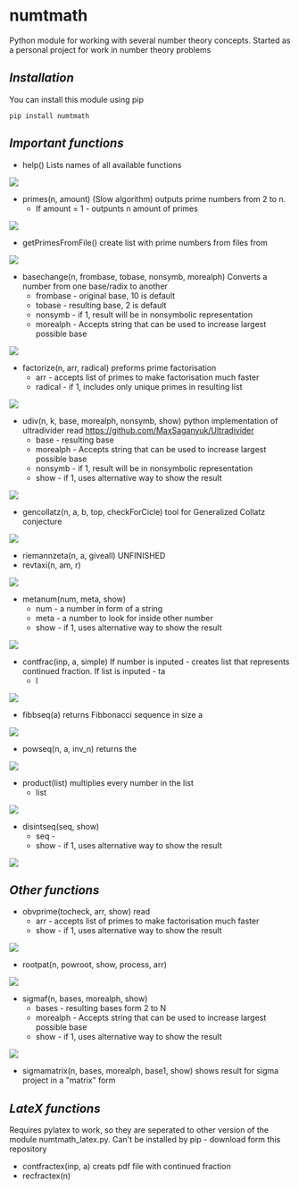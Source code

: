 # numtmath
Python module for working with several number theory concepts. Started as a personal project for work in number theory problems

## _Installation_

You can install this module using pip

`
pip install numtmath
`

## _Important functions_
- help() Lists names of all available functions

<img src="readMeFiles/1.png"> </img>
- primes(n, amount) (Slow algorithm) outputs prime numbers from 2 to n.
  - If amount = 1 - outpunts n amount of primes

<img src="readMeFiles/2.png"> </img>
- getPrimesFromFile() create list with prime numbers from files from 

<img src="readMeFiles/3.png"> </img>
- basechange(n, frombase, tobase, nonsymb, morealph) Converts a number from one base/radix to another
  - frombase - original base, 10 is default
  - tobase   - resulting base, 2 is default
  - nonsymb  - if 1, result will be in nonsymbolic representation
  - morealph - Accepts string that can be used to increase largest possible base

<img src="readMeFiles/4.png"> </img>
- factorize(n, arr, radical) preforms prime factorisation
  - arr - accepts list of primes to make factorisation much faster
  - radical - if 1, includes only unique primes in resulting list

<img src="readMeFiles/5.png"> </img>
- udiv(n, k, base, morealph, nonsymb, show) python implementation of ultradivider read https://github.com/MaxSaganyuk/Ultradivider
  - base - resulting base
  - morealph - Accepts string that can be used to increase largest possible base
  - nonsymb - if 1, result will be in nonsymbolic representation
  - show - if 1, uses alternative way to show the result

<img src="readMeFiles/6.png"> </img>
- gencollatz(n, a, b, top, checkForCicle) tool for Generalized Collatz conjecture 

<img src="readMeFiles/7.png"> </img>
- riemannzeta(n, a, giveall) UNFINISHED 
- revtaxi(n, am, r)

<img src="readMeFiles/8.png"> </img>
- metanum(num, meta, show)
  - num - a number in form of a string
  - meta - a number to look for inside other number
  - show - if 1, uses alternative way to show the result

<img src="readMeFiles/9.png"> </img>
- contfrac(inp, a, simple) If number is inputed - creates list that represents continued fraction. If list is inputed - ta
  - l

<img src="readMeFiles/10.png"> </img>
- fibbseq(a) returns Fibbonacci sequence in size a

<img src="readMeFiles/11.png"> </img>
- powseq(n, a, inv_n) returns the

<img src="readMeFiles/12.png"> </img>
- product(list) multiplies every number in the list
  - list

<img src="readMeFiles/13.png"> </img>
- disintseq(seq, show)
  - seq - 
  - show - if 1, uses alternative way to show the result

<img src="readMeFiles/14.png"> </img>
## _Other functions_
- obvprime(tocheck, arr, show) read 
  - arr - accepts list of primes to make factorisation much faster
  - show - if 1, uses alternative way to show the result

<img src="readMeFiles/15.png"> </img>
- rootpat(n, powroot, show, process, arr)

<img src="readMeFiles/16.png"> </img>
- sigmaf(n, bases, morealph, show)
  - bases - resulting bases form 2 to N
  - morealph - Accepts string that can be used to increase largest possible base
  - show - if 1, uses alternative way to show the result

<img src="readMeFiles/17.png"> </img>
- sigmamatrix(n, bases, morealph, base1, show) shows result for sigma project in a "matrix" form

## _LateX functions_
Requires pylatex to work, so they are seperated to other version of the module numtmath_latex.py. Can't be installed by pip - download form this repository
- contfractex(inp, a) creats pdf file with continued fraction
- recfractex(n)
